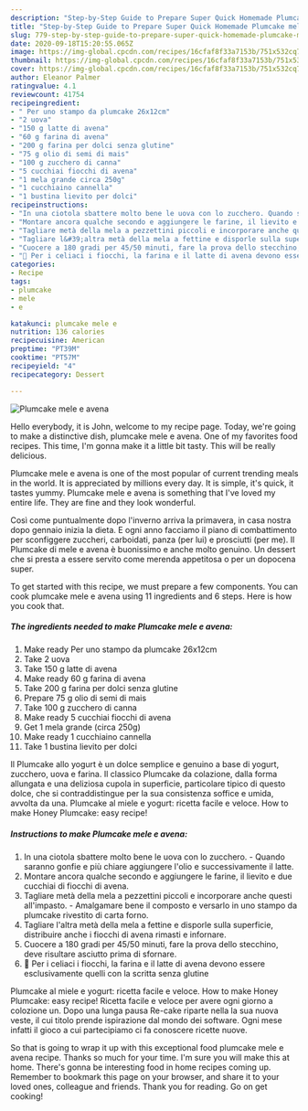 ```yaml
---
description: "Step-by-Step Guide to Prepare Super Quick Homemade Plumcake mele e avena"
title: "Step-by-Step Guide to Prepare Super Quick Homemade Plumcake mele e avena"
slug: 779-step-by-step-guide-to-prepare-super-quick-homemade-plumcake-mele-e-avena
date: 2020-09-18T15:20:55.065Z
image: https://img-global.cpcdn.com/recipes/16cfaf8f33a7153b/751x532cq70/plumcake-mele-e-avena-recipe-main-photo.jpg
thumbnail: https://img-global.cpcdn.com/recipes/16cfaf8f33a7153b/751x532cq70/plumcake-mele-e-avena-recipe-main-photo.jpg
cover: https://img-global.cpcdn.com/recipes/16cfaf8f33a7153b/751x532cq70/plumcake-mele-e-avena-recipe-main-photo.jpg
author: Eleanor Palmer
ratingvalue: 4.1
reviewcount: 41754
recipeingredient:
- " Per uno stampo da plumcake 26x12cm"
- "2 uova"
- "150 g latte di avena"
- "60 g farina di avena"
- "200 g farina per dolci senza glutine"
- "75 g olio di semi di mais"
- "100 g zucchero di canna"
- "5 cucchiai fiocchi di avena"
- "1 mela grande circa 250g"
- "1 cucchiaino cannella"
- "1 bustina lievito per dolci"
recipeinstructions:
- "In una ciotola sbattere molto bene le uova con lo zucchero. Quando saranno gonfie e più chiare aggiungere l&#39;olio e successivamente il latte."
- "Montare ancora qualche secondo e aggiungere le farine, il lievito e due cucchiai di fiocchi di avena."
- "Tagliare metà della mela a pezzettini piccoli e incorporare anche questi all&#39;impasto. Amalgamare bene il composto e versarlo in uno stampo da plumcake rivestito di carta forno."
- "Tagliare l&#39;altra metà della mela a fettine e disporle sulla superficie, distribuire anche i fiocchi di avena rimasti e infornare."
- "Cuocere a 180 gradi per 45/50 minuti, fare la prova dello stecchino, deve risultare asciutto prima di sfornare."
- "🚫 Per i celiaci i fiocchi, la farina e il latte di avena devono essere esclusivamente quelli con la scritta senza glutine"
categories:
- Recipe
tags:
- plumcake
- mele
- e

katakunci: plumcake mele e 
nutrition: 136 calories
recipecuisine: American
preptime: "PT39M"
cooktime: "PT57M"
recipeyield: "4"
recipecategory: Dessert

---
```



![Plumcake mele e avena](https://img-global.cpcdn.com/recipes/16cfaf8f33a7153b/751x532cq70/plumcake-mele-e-avena-recipe-main-photo.jpg)

Hello everybody, it is John, welcome to my recipe page. Today, we're going to make a distinctive dish, plumcake mele e avena. One of my favorites food recipes. This time, I'm gonna make it a little bit tasty. This will be really delicious.

Plumcake mele e avena is one of the most popular of current trending meals in the world. It is appreciated by millions every day. It is simple, it's quick, it tastes yummy. Plumcake mele e avena is something that I've loved my entire life. They are fine and they look wonderful.

Così come puntualmente dopo l&#39;inverno arriva la primavera, in casa nostra dopo gennaio inizia la dieta. E ogni anno facciamo il piano di combattimento per sconfiggere zuccheri, carboidati, panza (per lui) e prosciutti (per me). Il Plumcake di mele e avena è buonissimo e anche molto genuino. Un dessert che si presta a essere servito come merenda appetitosa o per un dopocena super.


To get started with this recipe, we must prepare a few components. You can cook plumcake mele e avena using 11 ingredients and 6 steps. Here is how you cook that.

<!--inarticleads1-->

##### The ingredients needed to make Plumcake mele e avena:

1. Make ready  Per uno stampo da plumcake 26x12cm
1. Take 2 uova
1. Take 150 g latte di avena
1. Make ready 60 g farina di avena
1. Take 200 g farina per dolci senza glutine
1. Prepare 75 g olio di semi di mais
1. Take 100 g zucchero di canna
1. Make ready 5 cucchiai fiocchi di avena
1. Get 1 mela grande (circa 250g)
1. Make ready 1 cucchiaino cannella
1. Take 1 bustina lievito per dolci


Il Plumcake allo yogurt è un dolce semplice e genuino a base di yogurt, zucchero, uova e farina. Il classico Plumcake da colazione, dalla forma allungata e una deliziosa cupola in superficie, particolare tipico di questo dolce, che si contraddistingue per la sua consistenza soffice e umida, avvolta da una. Plumcake al miele e yogurt: ricetta facile e veloce. How to make Honey Plumcake: easy recipe! 

<!--inarticleads2-->

##### Instructions to make Plumcake mele e avena:

1. In una ciotola sbattere molto bene le uova con lo zucchero. - Quando saranno gonfie e più chiare aggiungere l&#39;olio e successivamente il latte.
1. Montare ancora qualche secondo e aggiungere le farine, il lievito e due cucchiai di fiocchi di avena.
1. Tagliare metà della mela a pezzettini piccoli e incorporare anche questi all&#39;impasto. - Amalgamare bene il composto e versarlo in uno stampo da plumcake rivestito di carta forno.
1. Tagliare l&#39;altra metà della mela a fettine e disporle sulla superficie, distribuire anche i fiocchi di avena rimasti e infornare.
1. Cuocere a 180 gradi per 45/50 minuti, fare la prova dello stecchino, deve risultare asciutto prima di sfornare.
1. 🚫 Per i celiaci i fiocchi, la farina e il latte di avena devono essere esclusivamente quelli con la scritta senza glutine


Plumcake al miele e yogurt: ricetta facile e veloce. How to make Honey Plumcake: easy recipe! Ricetta facile e veloce per avere ogni giorno a colozione un. Dopo una lunga pausa Re-cake riparte nella la sua nuova veste, il cui titolo prende ispirazione dal mondo dei software. Ogni mese infatti il gioco a cui partecipiamo ci fa conoscere ricette nuove. 

So that is going to wrap it up with this exceptional food plumcake mele e avena recipe. Thanks so much for your time. I'm sure you will make this at home. There's gonna be interesting food in home recipes coming up. Remember to bookmark this page on your browser, and share it to your loved ones, colleague and friends. Thank you for reading. Go on get cooking!
